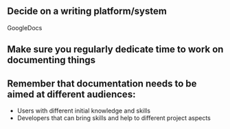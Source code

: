  ## Decide on a writing platform/system
 GoogleDocs
## Make sure you regularly dedicate time to work on documenting things
## Remember that documentation needs to be aimed at different audiences:
- Users with different initial knowledge and skills
- Developers that can bring skills and help to different project aspects
